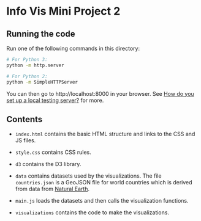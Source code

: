 # Info Vis Mini Project 2

## Running the code

Run one of the following commands in this directory:

```bash
# For Python 3:
python -m http.server

# For Python 2:
python -m SimpleHTTPServer
```

You can then go to http://localhost:8000 in your browser. See [How do you set up a local testing server?](https://developer.mozilla.org/en-US/docs/Learn/Common_questions/set_up_a_local_testing_server) for more.

## Contents

* `index.html` contains the basic HTML structure and links to the CSS and JS files.

* `style.css` contains CSS rules.

* `d3` contains the D3 library.

* `data` contains datasets used by the visualizations. The file `countries.json` is a GeoJSON file for world countries which is derived from data from [Natural Earth](https://www.naturalearthdata.com).

* `main.js` loads the datasets and then calls the visualization functions.

* `visualizations` contains the code to make the visualizations.

